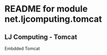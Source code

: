README for module net.ljcomputing.tomcat
========================================

LJ Computing - Tomcat
---------------------------------------------

Embdded Tomcat

